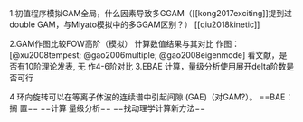 1.初值程序模拟GAM全局，什么因素导致多GGAM（[[kong2017exciting]]提到过double GAM，与Miyato模拟中的多GGAM区别？）
[[qiu2018kinetic]]

2.GAM作图比较FOW高阶（模拟）
计算数值结果与其对比
作图：
[@xu2008tempest; @gao2006multiple; @gao2008eigenmode]
看文献，是否有10阶理论发表, 无
作4-6阶对比
3.EBAE
计算，量级分析使用展开delta阶数是否可行


4 环向旋转可以在等离子体波的连续谱中引起间隙 (GAE)（对GAM?）。
==BAE： 搁 置==
==计算 量级分析==
==找动理学计算新方法==